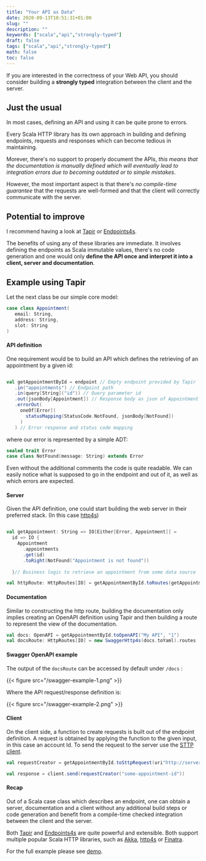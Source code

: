 ```yaml
---
title: "Your API as Data"
date: 2020-09-13T10:51:31+01:00
slug: ""
description: ""
keywords: ["scala","api","strongly-typed"]
draft: false
tags: ["scala","api","strongly-typed"]
math: false
toc: false
---
```



If you are interested in the correctness of your Web API, you should consider building a __strongly typed__ integration between the client and the server.

## Just the usual

In most cases, defining an API and using it can be quite prone to errors. 

Every Scala HTTP library has its own approach in building and defining endpoints, requests and responses which can become tedious in maintaining. 

Morever, there's no support to properly document the APIs, _this means that the documentation is manually defined which will eventually lead to integration errors due to becoming outdated or to simple mistakes_. 

However, the most important aspect is that there's _no compile-time guarantee_ that the requests are well-formed and that the client will correctly communicate with the server.

## Potential to improve

I recommend having a look at [Tapir](https://tapir.softwaremill.com/en/latest/) or [Endpoints4s](https://endpoints4s.github.io/). 

The benefits of using any of these libraries are immediate. It involves defining the endpoints as Scala immutable values, there's no code generation and one would only __define the API once and interpret it into a client, server and documentation__.

## Example using Tapir

Let the next class be our simple core model:
 ```scala
case class Appointment(
    email: String, 
    address: String,
    slot: String
)

 ```

#### API definition

 One requirement would be to build an API which defines the retrieving of an appointment by a given id:

 ```scala

val getAppointmentById = endpoint // Empty endpoint provided by Tapir
    .in("appointments") // Endpoint path
    .in(query[String]("id")) // Query parameter id
    .out(jsonBody[Appointment]) // Response body as json of Appointment
    .errorOut(
      oneOf[Error](
        statusMapping(StatusCode.NotFound, jsonBody[NotFound])
      )
    ) // Error response and status code mapping

 ```

 where our error is represented by a simple ADT:

 ```scala
sealed trait Error
case class NotFound(message: String) extends Error
 ```

Even without the additional comments the code is quite readable. We can easily notice what is supposed to go in the endpoint and out of it, as well as which errors are expected.


#### Server
Given the API definition, one could start building the web server in their preferred stack. (In this case [http4s](https://http4s.org/))

```scala

val getAppointment: String => IO[Either[Error, Appointment]] =
  id => IO {
    Appointment
      .appointments
      .get(id)
      .toRight(NotFound("Appointment is not found"))
    
  }// Business logic to retrieve an appointment from some data source

val httpRoute: HttpRoutes[IO] = getAppointmentById.toRoutes(getAppointment)

```


#### Documentation

Similar to constructing the http route, building the documentation only implies creating an OpenAPI definition using Tapir and then building a route to represent the view of the documentation.

```scala
val docs: OpenAPI = getAppointmentById.toOpenAPI("My API", "1")
val docsRoute: HttpRoutes[IO] = new SwaggerHttp4s(docs.toYaml).routes
```

#### Swagger OpenAPI example

The output of the `docsRoute` can be accessed by default under `/docs` :
<br>

{{< figure src="/swagger-example-1.png" >}}


Where the API request/response definition is:

{{< figure src="/swagger-example-2.png" >}}



#### Client

On the client side, a function to create requests is built out of the endpoint definition. A request is obtained by applying the function to the given input, in this case an account Id. To send the request to the server use the [STTP client](https://tapir.softwaremill.com/en/latest/sttp.html).

```scala
val requestCreator = getAppointmentById.toSttpRequest(uri"http://server.host:8081")

val response = client.send(requestCreator("some-appointment-id"))
```

#### Recap

Out of a Scala case class which describes an endpoint, one can obtain a server, documentation and a client without any additional build steps or code generation and benefit from a compile-time checked integration between the client and the server.

Both [Tapir](https://tapir.softwaremill.com/en/latest/) and [Endpoints4s](https://endpoints4s.github.io/) are quite powerful and extensible. Both support multiple popular Scala HTTP libraries, such as [Akka](https://doc.akka.io/docs/akka-http/current/index.html), [http4s](https://http4s.org/) or [Finatra](https://twitter.github.io/finatra/).  

For the full example please see [demo](https://github.com/alexgb1/demo-http-api-as-data).